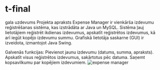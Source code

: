 # t-final
gala uzdevums
Projekta apraksts
Expense Manager ir vienkārša izdevumu reģistrēšanas sistēma, kas izstrādāta ar Java un MySQL. Sistēma ļauj lietotājiem reģistrēt ikdienas izdevumus, apskatīt reģistrētos izdevumus, kā arī iegūt kopējo izdevumu summu. Grafiskā lietotāja saskarne (GUI) ir izveidota, izmantojot Java Swing.

Galvenās funkcijas:
Pievienot jaunu izdevumu (datums, summa, apraksts).
Apskatīt visus reģistrētos izdevumus, sakārtotus pēc datuma.
Saņemt kopsavilkumu par kopējiem izdevumiem.
![expense manager](https://github.com/user-attachments/assets/da609af5-1c1e-4607-a3a6-02012541318a)
